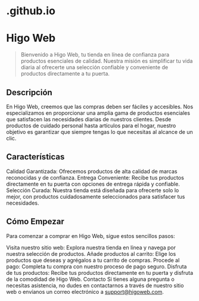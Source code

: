 # .github.io
# Higo Web
> Bienvenido a Higo Web, tu tienda en línea de confianza para productos esenciales de calidad. Nuestra misión es simplificar tu vida diaria al ofrecerte una selección confiable y conveniente de productos directamente a tu puerta.

## Descripción
En Higo Web, creemos que las compras deben ser fáciles y accesibles. Nos especializamos en proporcionar una amplia gama de productos esenciales que satisfacen las necesidades diarias de nuestros clientes. Desde productos de cuidado personal hasta artículos para el hogar, nuestro objetivo es garantizar que siempre tengas lo que necesitas al alcance de un clic.

## Características
Calidad Garantizada: Ofrecemos productos de alta calidad de marcas reconocidas y de confianza.
Entrega Conveniente: Recibe tus productos directamente en tu puerta con opciones de entrega rápida y confiable.
Selección Curada: Nuestra tienda está diseñada para ofrecerte solo lo mejor, con productos cuidadosamente seleccionados para satisfacer tus necesidades.

## Cómo Empezar
Para comenzar a comprar en Higo Web, sigue estos sencillos pasos:

Visita nuestro sitio web: Explora nuestra tienda en línea y navega por nuestra selección de productos.
Añade productos al carrito: Elige los productos que deseas y agrégalos a tu carrito de compras.
Procede al pago: Completa tu compra con nuestro proceso de pago seguro.
Disfruta de tus productos: Recibe tus productos directamente en tu puerta y disfruta de la comodidad de Higo Web.
Contacto
Si tienes alguna pregunta o necesitas asistencia, no dudes en contactarnos a través de nuestro sitio web o envíanos un correo electrónico a support@higoweb.com.

